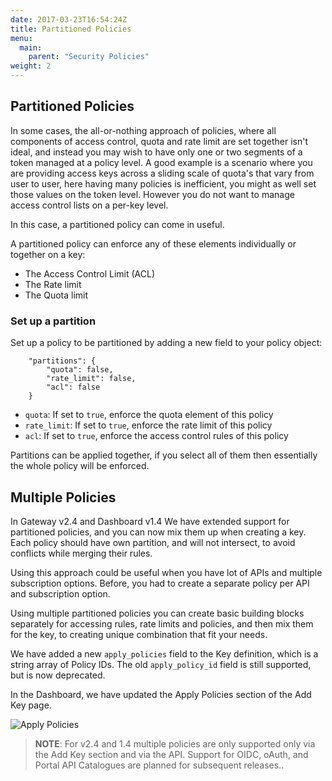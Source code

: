 ```yaml
---
date: 2017-03-23T16:54:24Z
title: Partitioned Policies
menu:
  main:
    parent: "Security Policies"
weight: 2 
---
```


## Partitioned Policies

In some cases, the all-or-nothing approach of policies, where all components of access control, quota and rate limit are set together isn't ideal, and instead you may wish to have only one or two segments of a token managed at a policy level. A good example is a scenario where you are providing access keys across a sliding scale of quota's that vary from user to user, here having many policies is inefficient, you might as well set those values on the token level. However you do not want to manage access control lists on a per-key level.

In this case, a partitioned policy can come in useful.

A partitioned policy can enforce any of these elements individually or together on a key:

*   The Access Control Limit (ACL)
*   The Rate limit
*   The Quota limit

### Set up a partition

Set up a policy to be partitioned by adding a new field to your policy object:

```{.copyWrapper}
    "partitions": {
        "quota": false,
        "rate_limit": false,
        "acl": false
    }
```

*   `quota`: If set to `true`, enforce the quota element of this policy
*   `rate_limit`: If set to `true`, enforce the rate limit of this policy
*   `acl`: If set to `true`, enforce the access control rules of this policy

Partitions can be applied together, if you select all of them then essentially the whole policy will be enforced.

## Multiple Policies

In Gateway v2.4 and Dashboard v1.4 We have extended support for partitioned policies, and you can now mix them up when creating a key. Each policy should have own partition, and will not intersect, to avoid conflicts while merging their rules. 
 
Using this approach could be useful when you have lot of APIs and multiple subscription options. Before, you had to create a separate policy per API and subscription option. 
 
Using multiple partitioned policies you can create basic building blocks separately for accessing rules, rate limits and policies, and then mix them for the key, to creating unique combination that fit your needs. 
 
We have added a new `apply_policies` field to the Key definition, which is a string array of Policy IDs. The old `apply_policy_id` field is still supported, but is now deprecated.

In the Dashboard, we have updated the Apply Policies section of the Add Key page.

![Apply Policies][1]


> **NOTE**: For v2.4 and 1.4 multiple policies are only supported only via the Add Key section and via the API. Support for OIDC, oAuth, and Portal API Catalogues are planned for subsequent releases..

[1]: /docs/img/dashboard/system-management/apply_policies_2.5.png